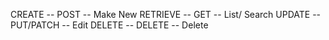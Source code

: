 CREATE -- POST -- Make New
RETRIEVE -- GET -- List/ Search
UPDATE -- PUT/PATCH -- Edit
DELETE -- DELETE -- Delete

